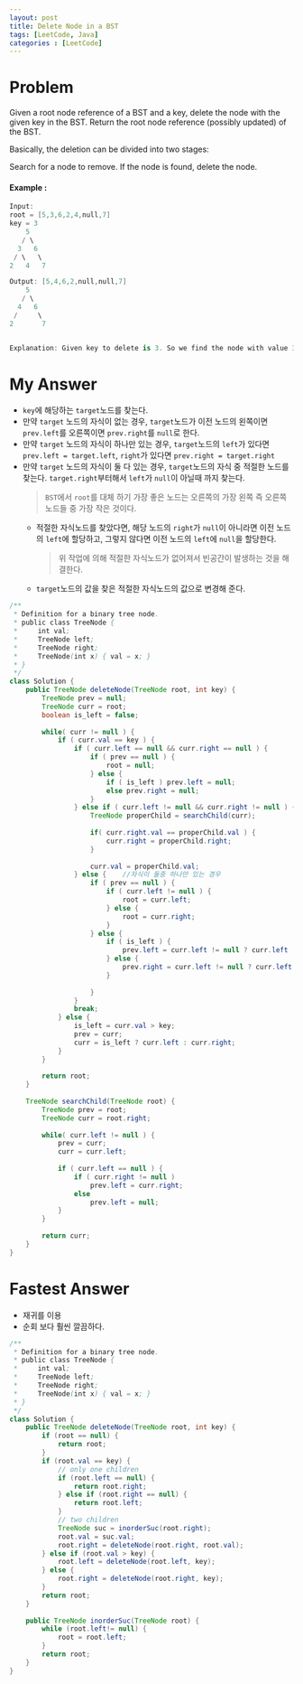 ```yaml
---
layout: post
title: Delete Node in a BST
tags: [LeetCode, Java]
categories : [LeetCode]
---
```


# Problem

Given a root node reference of a BST and a key, delete the node with the given key in the BST. Return the root node reference (possibly updated) of the BST.

Basically, the deletion can be divided into two stages:

Search for a node to remove.
If the node is found, delete the node.

#### Example :

```swift
Input: 
root = [5,3,6,2,4,null,7]
key = 3
    5
   / \
  3   6
 / \   \
2   4   7

Output: [5,4,6,2,null,null,7]
    5
   / \
  4   6
 /     \
2       7


Explanation: Given key to delete is 3. So we find the node with value 3 and delete it.
```

# My Answer

* `key`에 해당하는 `target`노드를 찾는다.
* 만약 `target` 노드의 자식이 없는 경우, `target`노드가 이전 노드의 왼쪽이면 `prev.left`를 오른쪽이면 `prev.right`를 `null`로 한다.
* 만약 `target` 노드의 자식이 하나만 있는 경우, `target`노드의 `left`가 있다면 `prev.left = target.left`, `right`가 있다면 `prev.right = target.right`
* 만약 `target` 노드의 자식이 둘 다 있는 경우, `target`노드의 자식 중 적절한 노드를 찾는다. `target.right`부터해서 `left`가 `null`이 아닐때 까지 찾는다.
    > `BST`에서 `root`를 대체 하기 가장 좋은 노드는 오른쪽의 가장 왼쪽 즉 오른쪽 노드들 중 가장 작은 것이다.
    * 적절한 자식노드를 찾았다면, 해당 노드의 `right`가 `null`이 아니라면 이전 노드의 `left`에 할당하고, 그렇지 않다면 이전 노드의 `left`에 `null`을 할당한다.
        > 위 작업에 의해 적절한 자식노드가 없어져서 빈공간이 발생하는 것을 해결한다.
    * `target`노드의 값을 찾은 적절한 자식노드의 값으로 변경해 준다.
  
```java
/**
 * Definition for a binary tree node.
 * public class TreeNode {
 *     int val;
 *     TreeNode left;
 *     TreeNode right;
 *     TreeNode(int x) { val = x; }
 * }
 */
class Solution {
    public TreeNode deleteNode(TreeNode root, int key) {
        TreeNode prev = null;
        TreeNode curr = root;        
        boolean is_left = false;
        
        while( curr != null ) {            
            if ( curr.val == key ) {
                if ( curr.left == null && curr.right == null ) {        //자식이 아무것도 없는 경우
                    if ( prev == null ) {
                        root = null;                        
                    } else {
                        if ( is_left ) prev.left = null;
                        else prev.right = null;
                    }
                } else if ( curr.left != null && curr.right != null ) { //자식이 둘다 있는 경우
                    TreeNode properChild = searchChild(curr);
                    
                    if( curr.right.val == properChild.val ) {
                        curr.right = properChild.right;
                    }
                    
                    curr.val = properChild.val;
                } else {    //자식이 둘중 하나만 있는 경우
                    if ( prev == null ) {
                        if ( curr.left != null ) {
                            root = curr.left;
                        } else {
                            root = curr.right;
                        }                            
                    } else {
                        if ( is_left ) {
                            prev.left = curr.left != null ? curr.left : curr.right;                     
                        } else {
                            prev.right = curr.left != null ? curr.left : curr.right;                     
                        }
                        
                    }                    
                }
                break;
            } else {
                is_left = curr.val > key;
                prev = curr;
                curr = is_left ? curr.left : curr.right;    
            }
        }
        
        return root;        
    }
    
    TreeNode searchChild(TreeNode root) {
        TreeNode prev = root;
        TreeNode curr = root.right;
        
        while( curr.left != null ) {
            prev = curr;
            curr = curr.left;
            
            if ( curr.left == null ) {
                if ( curr.right != null ) 
                    prev.left = curr.right;  
                else 
                    prev.left = null;
            } 
        }
        
        return curr;        
    }
}
```

# Fastest Answer

* 재귀를 이용
* 순회 보다 훨씬 깔끔하다.

```java
/**
 * Definition for a binary tree node.
 * public class TreeNode {
 *     int val;
 *     TreeNode left;
 *     TreeNode right;
 *     TreeNode(int x) { val = x; }
 * }
 */
class Solution {
    public TreeNode deleteNode(TreeNode root, int key) {
        if (root == null) {
            return root;
        }
        if (root.val == key) {
            // only one children
            if (root.left == null) {
                return root.right;
            } else if (root.right == null) {
                return root.left;
            }
            // two children
            TreeNode suc = inorderSuc(root.right);
            root.val = suc.val;
            root.right = deleteNode(root.right, root.val);
        } else if (root.val > key) {
            root.left = deleteNode(root.left, key);
        } else {
            root.right = deleteNode(root.right, key);
        }
        return root;
    }
    
    public TreeNode inorderSuc(TreeNode root) {
        while (root.left!= null) {
            root = root.left;
        }
        return root;
    }
}
```